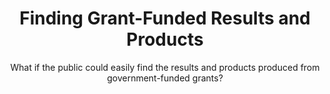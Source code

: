 ---
title: Finding Grant-Funded Results and Products
subtitle: What if the public could easily find the results and products produced from government-funded grants?
description: The 10x Finding Grant-Funded Results and Products project seeks to help the public learn about what is produced by the billions of dollars issued by the federal government each year.
excerpt: |-
  Government grants empower individuals, non-profit organizations, universities, and more with funding to undertake cutting edge research, serve their communities, and promote the economy. But measuring the value of a grant by what it produced is difficult. 10x believes the first step towards gaining a more nuanced understanding of the value of federal grants is to help the public find and use tools, research, and other valuable outputs that were made possible by the billions of dollars issued by the federal grants community each year.
template: "2"
footer: 10x-in-the-wild
intro: |-
  Each year, the US government issues billions of dollars in grants to individuals, universities, research bodies, and more to perform everything from cutting edge scientific  research to actual performances–in the form of artwork and museum exhibitions. Grants that support both scientific and non-scientific endeavors result in a wealth of valuable outputs and products, from research papers to masterful artwork. But finding, enjoying, and using these outputs and products isn’t easy, which makes them less valuable than they otherwise might be. When these products and outputs are undiscovered, it not only denies the public access to this wealth of value, but can also result in  unnecessary duplication in new grants requests because applicants and even other agencies are unaware this work has already been done. Within the government grant space, 10x is seeing a growing appetite for a holistic review of the entire grants lifecycle. But the grants landscape is incredibly complex, diverse, and agency-dependent, so 10x is taking on one slice of this problem with this project: by investigating ways to make grant products and results more discoverable.
impact: |-
  ## Why this matters

  This project matters because everyone in the country should be able to benefit and enjoy the valuable, tangible products that are produced by grants funded and supported by taxpayers. And this project doubly matters because such a system for enabling this discovery does not exist. We believe the right time for 10x to help reimagine ways for uncovering the wealth of value produced by grants is now.

  And as an added benefit for grants management and oversight bodies, we believe that creating a central capability for locating grants products could lead to a more complete picture of a grant’s life cycle by linking existing data on where funds were spent with what ultimately was produced from them.
approach: |-
  ## What we did
  Over the course of Phase One, our project team conducted desk research and interviews to better understand and validate that the problem statement submitted to 10x is timely, worth solving, and ripe for innovation. At the end of Phase One, our team outlined what the next phase of work will need to look like to reach success, including questions that need answering and current considerations and limitations that will be overcome

  ### How we did it
  Our team interviewed 14 experts across five agencies to learn about the scope of the problem and the demand for a solution. In addition to interviews, our team researched a number of existing projects and related organizations doing similar work to understand the impact that creating a centralized database could have on making grants products discoverable, as well as to understand the potential limitations and barriers to success for future efforts.
  
  ### Where we are today
  This project has completed Phase One with a “Yes” recommendation for Phase Two and the 10x leadership team agreed. This project will contribute to work that 10x has already funded in the grants space, and builds on the current momentum for more GSA involvement in the federal grants lifecycle.
future: |-
  ## Next Steps

  Awaiting Phase Two kickoff. Given the huge variety in agencies that issue grants, coupled with the diversity of what a “grants product” really looks like, scoping this project will be a big challenge. As a result, our project team recommended that we narrow the scope of this work to arts and humanities agencies. We already have some interest from a few arts agencies, and we’re optimistic we can make a large impact in this smaller federal community.
links:
  - link: https://docs.google.com/document/d/1cMcG1ac_o015EcdkZfZOyjmxC71-k-0AR-Nf7pJKxW4/edit?usp=sharing
    text: Project Card
phaseData:
  phase: "2"
  status: "1"
summary:
  - text: US government-funded grants produce incredible products and outputs, but finding and benefiting from these outputs isn’t easy
  - text: There is currently no comprehensive system or method that can help researchers, civil servants, and members of the public identify the valuable products produced by grantees
  - text: 10x is investigating ways to both broaden the user base and enjoyment-base for grants-funded products and to decrease the likelihood that grants for similar work will be duplicated
team:
  members: Christine Bath, Mel Choyce
  submitter: Connie Cox Bodner, IMLS
---